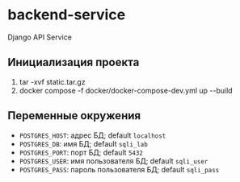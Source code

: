 # backend-service
Django API Service 

## Инициализация проекта
1. tar -xvf static.tar.gz
2. docker compose -f docker/docker-compose-dev.yml up --build 


## Переменные окружения
- `POSTGRES_HOST`: адрес БД; default `localhost`
- `POSTGRES_DB`: имя БД; default `sqli_lab`
- `POSTGRES_PORT`: порт БД; default `5432`
- `POSTGRES_USER`: имя пользователя БД; default `sqli_user`
- `POSTGRES_PASS`: пароль пользователя БД; default `sqli_pass`
